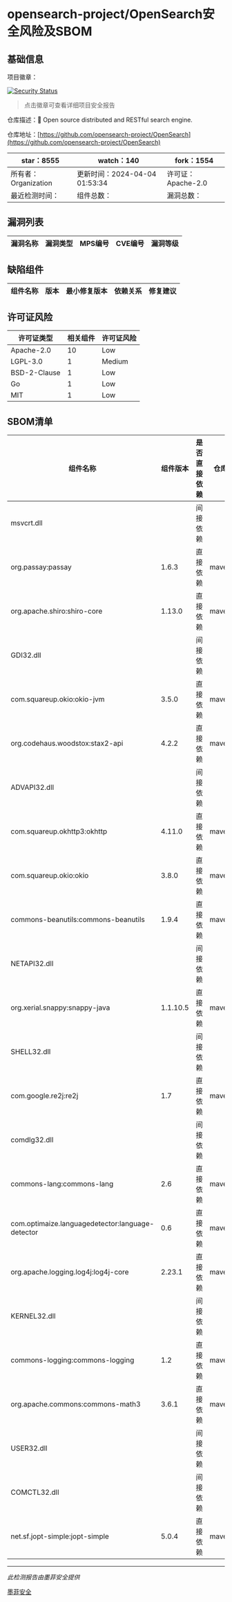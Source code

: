 # opensearch-project/OpenSearch安全风险及SBOM

## 基础信息

项目徽章：

[![Security Status](https://www.murphysec.com/platform3/v31/badge/1775584578994036736.svg)](https://www.murphysec.com/console/report/1694410234801250304/1775584578994036736)

> 点击徽章可查看详细项目安全报告

仓库描述：🔎 Open source distributed and RESTful search engine.

仓库地址：[https://github.com/opensearch-project/OpenSearch](https://github.com/opensearch-project/OpenSearch)

| star：8555 | watch：140 | fork：1554 |
| ----------- | -------------- | ------------ |
| 所有者：Organization | 更新时间：2024-04-04 01:53:34 | 许可证：Apache-2.0 |
| 最近检测时间： | 组件总数： | 漏洞总数： |




## 漏洞列表

| 漏洞名称 | 漏洞类型 | MPS编号 | CVE编号 | 漏洞等级 |
| ------- | ------ | ------- | ------ | ----- |





## 缺陷组件

| 组件名称 | 版本 | 最小修复版本 | 依赖关系 | 修复建议 |
| -------- | ---- | ------------ | -------- | -------- |





## 许可证风险

| 许可证类型 | 相关组件 | 许可证风险 |
| ---------- | -------- | ---------- |
|Apache-2.0|10|Low|
|LGPL-3.0|1|Medium|
|BSD-2-Clause|1|Low|
|Go|1|Low|
|MIT|1|Low|




## SBOM清单

| 组件名称 | 组件版本 | 是否直接依赖 | 仓库 |
| -------- | -------- | ------------ | ---- |
|msvcrt.dll||间接依赖||
|org.passay:passay|1.6.3|直接依赖|maven|
|org.apache.shiro:shiro-core|1.13.0|直接依赖|maven|
|GDI32.dll||间接依赖||
|com.squareup.okio:okio-jvm|3.5.0|直接依赖|maven|
|org.codehaus.woodstox:stax2-api|4.2.2|直接依赖|maven|
|ADVAPI32.dll||间接依赖||
|com.squareup.okhttp3:okhttp|4.11.0|直接依赖|maven|
|com.squareup.okio:okio|3.8.0|直接依赖|maven|
|commons-beanutils:commons-beanutils|1.9.4|直接依赖|maven|
|NETAPI32.dll||间接依赖||
|org.xerial.snappy:snappy-java|1.1.10.5|直接依赖|maven|
|SHELL32.dll||间接依赖||
|com.google.re2j:re2j|1.7|直接依赖|maven|
|comdlg32.dll||间接依赖||
|commons-lang:commons-lang|2.6|直接依赖|maven|
|com.optimaize.languagedetector:language-detector|0.6|直接依赖|maven|
|org.apache.logging.log4j:log4j-core|2.23.1|直接依赖|maven|
|KERNEL32.dll||间接依赖||
|commons-logging:commons-logging|1.2|直接依赖|maven|
|org.apache.commons:commons-math3|3.6.1|直接依赖|maven|
|USER32.dll||间接依赖||
|COMCTL32.dll||间接依赖||
|net.sf.jopt-simple:jopt-simple|5.0.4|直接依赖|maven|


------

*此检测报告由墨菲安全提供*

[墨菲安全](www.murphysec.com)